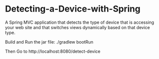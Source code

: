 # Detecting-a-Device-with-Spring
A Spring MVC application that detects the type of device that is accessing your web site and that switches views dynamically based on that device type.

Build and Run the jar file:
    ./gradlew bootRun

Then Go to 
    http://localhost:8080/detect-device
